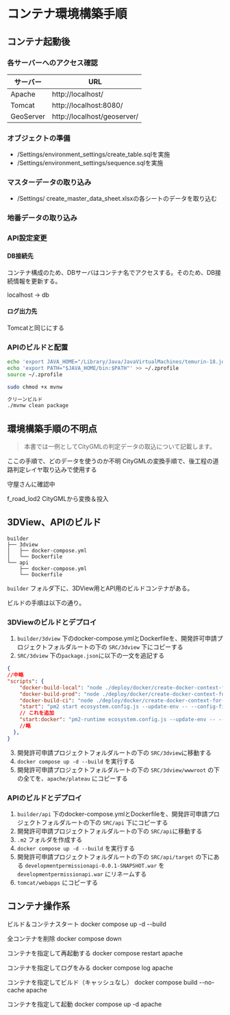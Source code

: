 # コンテナ環境構築手順

## コンテナ起動後

### 各サーバーへのアクセス確認

| サーバー  | URL                         |
| --------- | --------------------------- |
| Apache    | http://localhost/           |
| Tomcat    | http://localhost:8080/      |
| GeoServer | http://localhost/geoserver/ |

### オブジェクトの準備

- /Settings/environment_settings/create_table.sqlを実施
- /Settings/environment_settings/sequence.sqlを実施

### マスターデータの取り込み

- /Settings/ create_master_data_sheet.xlsxの各シートのデータを取り込む

### 地番データの取り込み

### API設定変更

#### DB接続先

コンテナ構成のため、DBサーバはコンテナ名でアクセスする。そのため、DB接続情報を更新する。

localhost -> db

#### ログ出力先

Tomcatと同じにする

### APIのビルドと配置

```bash
echo 'export JAVA_HOME="/Library/Java/JavaVirtualMachines/temurin-18.jdk/Contents/Home"' >> ~/.zprofile
echo 'export PATH="$JAVA_HOME/bin:$PATH"' >> ~/.zprofile
source ~/.zprofile

sudo chmod +x mvnw

クリーンビルド
./mvnw clean package
```

## 環境構築手順の不明点

> 本書では一例としてCityGMLの判定データの取込について記載します。

ここの手順で、どのデータを使うのか不明
CityGMLの変換手順で、後工程の道路判定レイヤ取り込みで使用する

守屋さんに確認中

f_road_lod2
CityGMLから変換＆投入

## 3DView、APIのビルド

```text
builder
├── 3dview
│   ├── docker-compose.yml
│   └── Dockerfile
└── api
    ├── docker-compose.yml
    └── Dockerfile
```

`builder` フォルダ下に、3DView用とAPI用のビルドコンテナがある。

ビルドの手順は以下の通り。

### 3DViewのビルドとデプロイ

1. `builder/3dview` 下のdocker-compose.ymlとDockerfileを、開発許可申請プロジェクトフォルダルートの下の `SRC/3dview` 下にコピーする
2. `SRC/3dview` 下の`package.json`に以下の一文を追記する

```json
{
//中略
"scripts": {
    "docker-build-local": "node ./deploy/docker/create-docker-context-for-node-components.js --build --push --tag auto --local",
    "docker-build-prod": "node ./deploy/docker/create-docker-context-for-node-components.js --build --push --tag auto",
    "docker-build-ci": "node ./deploy/docker/create-docker-context-for-node-components.js --build",
    "start": "pm2 start ecosystem.config.js --update-env -- --config-file devserverconfig.json",
    // これを追加
    "start:docker": "pm2-runtime ecosystem.config.js --update-env -- --config-file devserverconfig.json",
    //略
  },
}
```

3. 開発許可申請プロジェクトフォルダルートの下の `SRC/3dview`に移動する
4. `docker compose up -d --build` を実行する
5. 開発許可申請プロジェクトフォルダルートの下の `SRC/3dview/wwwroot` の下の全てを、`apache/plateau` にコピーする

### APIのビルドとデプロイ

1. `builder/api` 下のdocker-compose.ymlとDockerfileを、開発許可申請プロジェクトフォルダルートの下の `SRC/api` 下にコピーする
1. 開発許可申請プロジェクトフォルダルートの下の `SRC/api`に移動する
1. `.m2` フォルダを作成する
1. `docker compose up -d --build` を実行する
1. 開発許可申請プロジェクトフォルダルートの下の `SRC/api/target` の下にある `developmentpermissionapi-0.0.1-SNAPSHOT.war` を `developmentpermissionapi.war` にリネームする
1. `tomcat/webapps` にコピーする

## コンテナ操作系

ビルド＆コンテナスタート
docker compose up -d --build

全コンテナを削除
docker compose down

コンテナを指定して再起動する
docker compose restart apache

コンテナを指定してログをみる
docker compose log apache

コンテナを指定してビルド（キャッシュなし）
docker compose build --no-cache apache

コンテナを指定して起動
docker compose up -d apache
